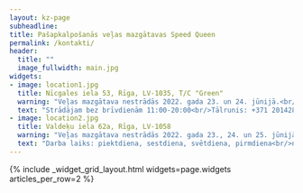 ```yaml
---
layout: kz-page
subheadline:
title: Pašapkalpošanās veļas mazgātavas Speed Queen
permalink: /kontakti/
header:
  title: ""
  image_fullwidth: main.jpg
widgets:
- image: location1.jpg
  title: Nīcgales iela 53, Rīga, LV-1035, T/C "Green"
  warning: "Veļas mazgātava nestrādās 2022. gada 23. un 24. jūnijā.<br/>Tiekamies 2022. gada 25. jūnijā!"
  text: "Strādājam bez brīvdienām 11:00-20:00<br/>Tālrunis: +371 20142860"
- image: location2.jpg
  title: Valdeķu iela 62a, Rīga, LV-1058
  warning: "Veļas mazgātava nestrādās 2022. gada 23., 24. un 25. jūnijā.<br/>Tiekamies 2022. gada 26. jūnijā!"
  text: "Darba laiks: piektdiena, sestdiena, svētdiena, pirmdiena<br/>no 11:00 līdz 19:00<br/>Tālrunis: +371 22337337"
---
```


{% include _widget_grid_layout.html widgets=page.widgets articles_per_row=2 %}
